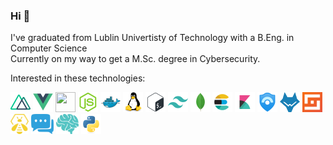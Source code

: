 ### Hi 👋

I've graduated from Lublin Univertisty of Technology with a B.Eng. in Computer Science
<br/>
Currently on my way to get a M.Sc. degree in Cybersecurity.
<br />

Interested in these technologies:

<p align="left">
    <img src="https://raw.githubusercontent.com/devicons/devicon/2ae2a900d2f041da66e950e4d48052658d850630/icons/nuxtjs/nuxtjs-original.svg" width=32 height=32>
    <img src="https://raw.githubusercontent.com/devicons/devicon/40cd6bc89a299dc50ac289f8e3b071d0dff49d9c/icons/vuejs/vuejs-original.svg" width=32 height=32>
    <img src="https://supabase.com/brand-assets/supabase-logo-icon.svg" width=32 height=32>
    <img src="https://raw.githubusercontent.com/devicons/devicon/40cd6bc89a299dc50ac289f8e3b071d0dff49d9c/icons/nodejs/nodejs-original.svg" width=32 height=32>
    <img src="https://raw.githubusercontent.com/devicons/devicon/40cd6bc89a299dc50ac289f8e3b071d0dff49d9c/icons/docker/docker-original.svg" width=32 height=32>
    <img src="https://raw.githubusercontent.com/devicons/devicon/40cd6bc89a299dc50ac289f8e3b071d0dff49d9c/icons/linux/linux-original.svg" width=32 height=32>
    <img src="https://raw.githubusercontent.com/devicons/devicon/2ae2a900d2f041da66e950e4d48052658d850630/icons/bash/bash-plain.svg" width=32 height=32>
    <img src="https://raw.githubusercontent.com/devicons/devicon/2ae2a900d2f041da66e950e4d48052658d850630/icons/tailwindcss/tailwindcss-plain.svg" width=32 height=32>
    <img src="https://raw.githubusercontent.com/devicons/devicon/9c6bfdb9783cdfe1018666ed76adcfd3eab6fad6/icons/mongodb/mongodb-original.svg" width=32 height=32>
    <img src="elastic-elasticsearch.png" width=32 height=32>
    <img src="elastic-kibana.png" width=32 height=32>
    <img src="sentinel.png" width=32 height=32>
    <img src="wazuh.png" width=32 height=32>
    <img src="shuffle.png" width=32 height=32>
    <img src="thehive.png" width=29 height=32>
    <img src="misp.png" width=36 height=32>
    <img src="cortex.png" width=36 height=32>
    <img src="https://raw.githubusercontent.com/devicons/devicon/2ae2a900d2f041da66e950e4d48052658d850630/icons/python/python-original.svg" width=32 height=32>
</p>

